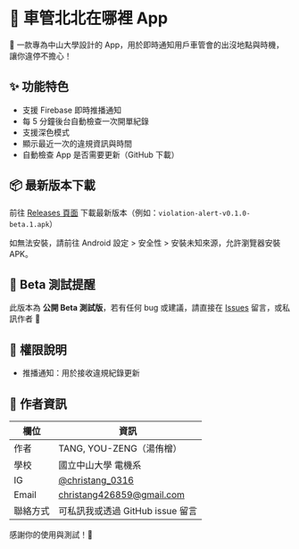 # 🚗 車管北北在哪裡 App

📱 一款專為中山大學設計的 App，用於即時通知用戶車管會的出沒地點與時機，讓你違停不擔心！



## ✨ 功能特色

- 支援 Firebase 即時推播通知
- 每 5 分鐘後台自動檢查一次開單紀錄
- 支援深色模式
- 顯示最近一次的違規資訊與時間
- 自動檢查 App 是否需要更新（GitHub 下載）



## 📦 最新版本下載

前往 [Releases 頁面](https://github.com/christang0316/NSYSU-Vehicle-Notification/releases) 下載最新版本（例如：`violation-alert-v0.1.0-beta.1.apk`）

如無法安裝，請前往 Android 設定 > 安全性 > 安裝未知來源，允許瀏覽器安裝 APK。



## 🧪 Beta 測試提醒

此版本為 **公開 Beta 測試版**，若有任何 bug 或建議，請直接在 [Issues](https://github.com/christang0316/NSYSU-Vehicle-Notification/issues) 留言，或私訊作者 🙏



## 🔐 權限說明

- 推播通知：用於接收違規紀錄更新
  

## 👤 作者資訊

| 欄位 | 資訊 |
|------|------|
| 作者 | TANG, YOU-ZENG（湯侑橧） |
| 學校 | 國立中山大學 電機系 |
| IG | [@christang_0316](https://instagram.com/christang_0316) |
| Email | christang426859@gmail.com |
| 聯絡方式 | 可私訊我或透過 GitHub issue 留言 |


感謝你的使用與測試！🚀
